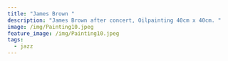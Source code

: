 ```yaml
---
title: "James Brown "
description: "James Brown after concert, Oilpainting 40cm x 40cm. "
image: /img/Painting10.jpeg
feature_image: /img/Painting10.jpeg
tags:
  - jazz
---
```

